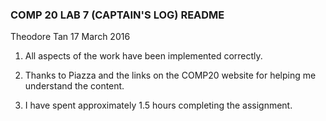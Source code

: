 ### COMP 20 LAB 7 (CAPTAIN'S LOG) README

Theodore Tan
17 March 2016

1. All aspects of the work have been implemented correctly.

2. Thanks to Piazza and the links on the COMP20 website for helping me 
   understand the content.

3. I have spent approximately 1.5 hours completing the assignment.